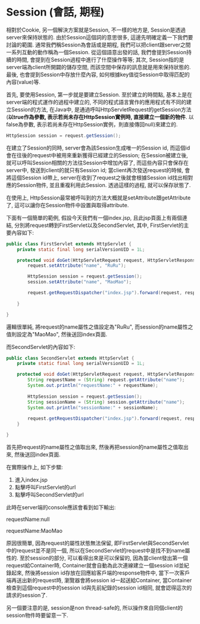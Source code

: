 # Session \(會話, 期程\)

相對於Cookie, 另一個解決方案就是Session, 不一樣的地方是, Session是透過server來保持狀態的. 由於Session這個詞的意思很多, 這邊先明確定義一下我們要討論的範圍. 通常我們稱Session為會話或是期程, 我們可以把client跟server之間一系列互動的動作稱為一個Session. 從這個語意出發的話, 我們會提到Session持續的時間, 會提到在Session過程中進行了什麼操作等等; 其次, Session指的是server端為client所開闢的儲存空間, 而該空間中保存的訊息就是用來保持狀態的. 最後, 也會提到Session中存放什麼內容, 如何根據key值從Session中取得匹配的內容\(value\)等.

首先, 要使用Session, 第一步就是要建立Session. 至於建立的時間點, 基本上是在server端的程式運作的過程中建立的, 不同的程式語言實作的應用程式有不同的建立Session的方法, 在Java中, 是通過呼叫HttpServletRequest的getSession方法\(**以true作為參數, 表示若尚未存在HttpSession實例時, 直接建立一個新的物件**. 以false為參數, 表示若尚未存在HttpSession實例，則直接傳回null\)來建立的.

```java
HttpSession session = request.getSession();
```

在建立了Session的同時, server會為該Session生成唯一的Session id, 而這個id會在往後的request中被用來重新獲得已經建立的Session; 在Session被建立後, 就可以呼叫Session相關的方法往Session中增加內容了, 而這些內容只會保存在server中, 發送到client的就只有Session id; 當client再次發送request的時候, 會將這個Session id帶上, server在收到了request之後就會根據Session id找出相對應的Session物件, 並且重複利用此Session. 透過這樣的過程, 就可以保存狀態了.

在使用上, HttpSession最常被呼叫到的方法大概就是setAttribute跟getAttribute了, 這可以讓你在Session物件中設置與取得attribute.

下面有一個簡單的範例, 假設今天我們有一個index.jsp, 且此jsp頁面上有兩個連結, 分別將request轉到FirstServlet以及SecondServlet, 其中, FirstServlet的主要內容如下:

```java
public class FirstServlet extends HttpServlet {
	private static final long serialVersionUID = 1L;

	protected void doGet(HttpServletRequest request, HttpServletResponse response) throws ServletException, IOException {
		request.setAttribute("name", "RuRu");

		HttpSession session = request.getSession();
		session.setAttribute("name", "MaoMao");

		request.getRequestDispatcher("index.jsp").forward(request, response);
	
	}

}
```

邏輯很單純, 將request的name屬性之值設定為"RuRu", 而session的name屬性之值則設定為"MaoMao", 然後送回index頁面.

而SecondServlet的內容如下:

```java
public class SecondServlet extends HttpServlet {
	private static final long serialVersionUID = 1L;

	protected void doGet(HttpServletRequest request, HttpServletResponse response) throws ServletException, IOException {
		String requestName = (String) request.getAttribute("name"); 
		System.out.println("requestName:" + requestName);
		
		HttpSession session = request.getSession();
		String sessionName = (String) session.getAttribute("name"); 
		System.out.println("sessionName:" + sessionName);
		
		request.getRequestDispatcher("index.jsp").forward(request, response); 
	}

}
```

首先把request的name屬性之值取出來, 然後再把session的name屬性之值取出來, 然後送回index頁面.

在實際操作上, 如下步驟:

1. 進入index.jsp
2. 點擊呼叫FirstServlet的url
3. 點擊呼叫SecondServlet的url

此時在server端的console應該會看到如下輸出:

requestName:null

requestName:MaoMao

原因很簡單, 因為request的屬性狀態無法保留, 即FirstServlet與SecondServlet中的request並不是同一個, 所以在SecondServlet的request中是找不到name屬性的. 至於session的部分, 可以看得出來是可以保留的, 因為當client發出第一個request給Container時, Container就會自動為此次連線建立一個session id並紀錄起來, 然後將session id存放在回應給客戶端的response物件中, 當下一次客戶端再送出新的request時, 瀏覽器會將session id一起送給Container, 當Container檢查到這個request中的session id與先前紀錄的session id相同, 就會認得這次的請求的session了.

另一個要注意的是, session是non thread-safe的, 所以操作來自同個client的session物件時要留意一下.

